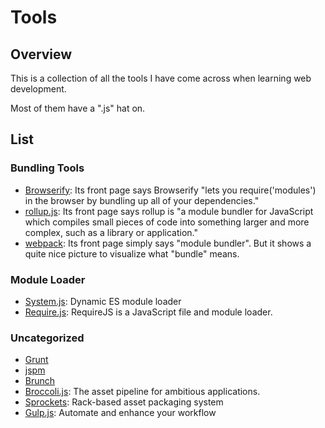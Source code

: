 # Tools

## Overview

This is a collection of all the tools I have come across when learning web development.

Most of them have a ".js" hat on.

## List

### Bundling Tools

- [Browserify](http://browserify.org/): Its front page says Browserify "lets you require('modules') in the browser by bundling up all of your dependencies."
- [rollup.js](https://rollupjs.org/guide/en): Its front page says rollup is "a module bundler for JavaScript which compiles small pieces of code into something larger and more complex, such as a library or application."
- [webpack](http://webpack.github.io/): Its front page simply says "module bundler". But it shows a quite nice picture to visualize what "bundle" means.

### Module Loader

- [System.js](https://github.com/systemjs/systemjs): Dynamic ES module loader
- [Require.js](https://requirejs.org/): RequireJS is a JavaScript file and module loader.

### Uncategorized

- [Grunt](https://gruntjs.com/)
- [jspm](https://jspm.org/)
- [Brunch](http://brunch.io/)
- [Broccoli.js](http://broccolijs.com/): The asset pipeline for ambitious applications.
- [Sprockets](https://github.com/rails/sprockets): Rack-based asset packaging system
- [Gulp.js](https://gulpjs.com/): Automate and enhance your workflow